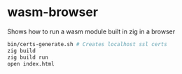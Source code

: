 # wasm-browser

Shows how to run a wasm module built in zig in a browser

```sh
bin/certs-generate.sh # Creates localhost ssl certs
zig build
zig build run
open index.html
```
